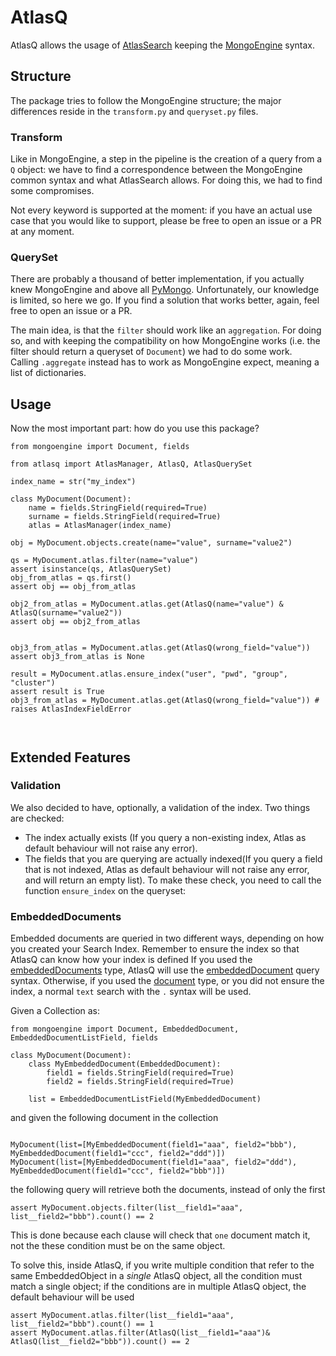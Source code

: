 # AtlasQ
AtlasQ allows the usage of [AtlasSearch](https://www.mongodb.com/docs/atlas/atlas-search/) keeping the [MongoEngine](https://github.com/MongoEngine/mongoengine) syntax.

## Structure
The package tries to follow the MongoEngine structure;
the major differences reside in the `transform.py` and `queryset.py` files. 

### Transform
Like in MongoEngine, a step in the pipeline is the creation of a query from a `Q` object: 
we have to find a correspondence between the MongoEngine common syntax and what AtlasSearch allows.
For doing this, we had to find some compromises.

Not every keyword is supported at the moment: if you have an actual use case that you would like to support,
please be free to open an issue or a PR at any moment.

### QuerySet
There are probably a thousand of better implementation, if you actually knew MongoEngine and above all [PyMongo](https://pymongo.readthedocs.io/en/stable/).
Unfortunately, our knowledge is limited, so here we go. If you find a solution that works better, again, feel free to open an issue or a PR.

The main idea, is that the `filter` should work like an `aggregation`. 
For doing so, and with keeping the compatibility on how MongoEngine works (i.e. the filter should return a queryset of `Document`) we had to do some work.  
Calling `.aggregate` instead has to work as MongoEngine expect, meaning a list of dictionaries. 



## Usage
Now the most important part: how do you use this package?


```python3
from mongoengine import Document, fields

from atlasq import AtlasManager, AtlasQ, AtlasQuerySet

index_name = str("my_index")

class MyDocument(Document):
    name = fields.StringField(required=True)
    surname = fields.StringField(required=True)
    atlas = AtlasManager(index_name)

obj = MyDocument.objects.create(name="value", surname="value2")

qs = MyDocument.atlas.filter(name="value")
assert isinstance(qs, AtlasQuerySet)
obj_from_atlas = qs.first()
assert obj == obj_from_atlas

obj2_from_atlas = MyDocument.atlas.get(AtlasQ(name="value") & AtlasQ(surname="value2"))
assert obj == obj2_from_atlas


obj3_from_atlas = MyDocument.atlas.get(AtlasQ(wrong_field="value"))
assert obj3_from_atlas is None

result = MyDocument.atlas.ensure_index("user", "pwd", "group", "cluster")
assert result is True
obj3_from_atlas = MyDocument.atlas.get(AtlasQ(wrong_field="value")) # raises AtlasIndexFieldError



```

##  Extended Features

### Validation
We also decided to have, optionally, a validation of the index.
Two things are checked:
- The index actually exists (If you query a non-existing index, Atlas as default behaviour will not raise any error).
- The fields that you are querying are actually indexed(If you query a field that is not indexed, Atlas as default behaviour will not raise any error, and will return an empty list).
To make these check, you need to call the function `ensure_index` on the queryset:

### EmbeddedDocuments
Embedded documents are queried in two different ways, depending on how you created your Search Index.
Remember to ensure the index so that AtlasQ can know how your index is defined
If you used the [embeddedDocuments](https://www.mongodb.com/docs/atlas/atlas-search/define-field-mappings/#std-label-bson-data-types-embedded-documents) type, AtlasQ will use the [embeddedDocument](https://www.mongodb.com/docs/atlas/atlas-search/embedded-document/) query syntax.
Otherwise, if you used the [document](https://www.mongodb.com/docs/atlas/atlas-search/define-field-mappings/#document) type, or you did not ensure the index, a normal `text` search with the `.` syntax will be used.

Given a Collection as:
```python3
from mongoengine import Document, EmbeddedDocument, EmbeddedDocumentListField, fields

class MyDocument(Document):
    class MyEmbeddedDocument(EmbeddedDocument):
        field1 = fields.StringField(required=True)
        field2 = fields.StringField(required=True)
    
    list = EmbeddedDocumentListField(MyEmbeddedDocument)    

```
and given the following document in the collection
```python3

MyDocument(list=[MyEmbeddedDocument(field1="aaa", field2="bbb"), MyEmbeddedDocument(field1="ccc", field2="ddd")])
MyDocument(list=[MyEmbeddedDocument(field1="aaa", field2="ddd"), MyEmbeddedDocument(field1="ccc", field2="bbb")])
```
the following query will retrieve both the documents, instead of only the first
```python3
assert MyDocument.objects.filter(list__field1="aaa", list__field2="bbb").count() == 2

```
This is done because each clause will check that `one` document match it, not the these condition must be on the same object.

To solve this, inside AtlasQ, if you write multiple condition that refer to the same EmbeddedObject in a *single* AtlasQ
object, all the condition must match a single object; if the conditions are in multiple AtlasQ object, the default behaviour will be used

```python3
assert MyDocument.atlas.filter(list__field1="aaa", list__field2="bbb").count() == 1
assert MyDocument.atlas.filter(AtlasQ(list__field1="aaa")& AtlasQ(list__field2="bbb")).count() == 2
```

